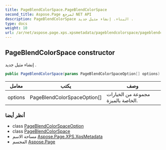 ```yaml
---
title: PageBlendColorSpace.PageBlendColorSpace
second_title: Aspose.Page لمرجع NET API
description: PageBlendColorSpace البناء. إنشاء مثيل جديد .
type: docs
weight: 10
url: /ar/net/aspose.page.xps.xpsmetadata/pageblendcolorspace/pageblendcolorspace/
---
```

## PageBlendColorSpace constructor

إنشاء مثيل جديد .

```csharp
public PageBlendColorSpace(params PageBlendColorSpaceOption[] options)
```

| معامل | يكتب | وصف |
| --- | --- | --- |
| options | PageBlendColorSpaceOption[] | مجموعة من الخيارات الخاصة بالميزة. |

### أنظر أيضا

* class [PageBlendColorSpaceOption](../../pageblendcolorspace.pageblendcolorspaceoption/)
* class [PageBlendColorSpace](../)
* مساحة الاسم [Aspose.Page.XPS.XpsMetadata](../../pageblendcolorspace/)
* المجسم [Aspose.Page](../../../)


